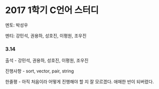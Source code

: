 # **2017 1학기 C언어  스터디**

멘토: 박성우

멘티: 강민석, 권용하, 성호진, 이평원, 조우진


### 3.14

출석 - 강민석, 권용하, 성호진, 이평원, 조우진

진행사항 - sort, vector, pair, string

한줄평 - 아직 처음이라 어떻게 진행해야 할 지 잘 모르겠다. 애매한 반이 되버렸다.
